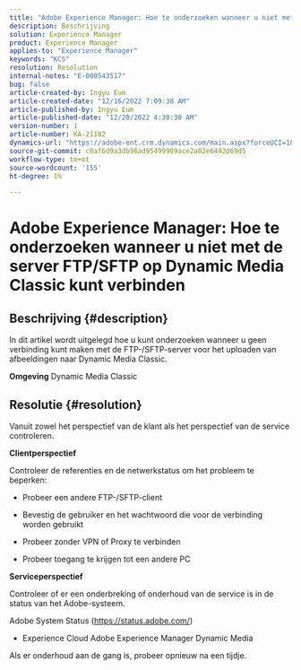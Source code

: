 ```yaml
---
title: "Adobe Experience Manager: Hoe te onderzoeken wanneer u niet met de server FTP/SFTP op Dynamic Media Classic kunt verbinden"
description: Beschrijving
solution: Experience Manager
product: Experience Manager
applies-to: "Experience Manager"
keywords: "KCS"
resolution: Resolution
internal-notes: "E-000543517"
bug: false
article-created-by: Ingyu Eum
article-created-date: "12/16/2022 7:09:38 AM"
article-published-by: Ingyu Eum
article-published-date: "12/20/2022 4:30:30 AM"
version-number: 1
article-number: KA-21182
dynamics-url: "https://adobe-ent.crm.dynamics.com/main.aspx?forceUCI=1&pagetype=entityrecord&etn=knowledgearticle&id=beb63494-107d-ed11-81ac-6045bd006c82"
source-git-commit: c0af6d9a3db96ad95499909ace2a02e6492d69d5
workflow-type: tm+mt
source-wordcount: '155'
ht-degree: 1%

---
```


# Adobe Experience Manager: Hoe te onderzoeken wanneer u niet met de server FTP/SFTP op Dynamic Media Classic kunt verbinden

## Beschrijving {#description}


In dit artikel wordt uitgelegd hoe u kunt onderzoeken wanneer u geen verbinding kunt maken met de FTP-/SFTP-server voor het uploaden van afbeeldingen naar Dynamic Media Classic.

<b>Omgeving</b>
Dynamic Media Classic


## Resolutie {#resolution}


Vanuit zowel het perspectief van de klant als het perspectief van de service controleren.

<b>Clientperspectief</b>

Controleer de referenties en de netwerkstatus om het probleem te beperken:

- Probeer een andere FTP-/SFTP-client

- Bevestig de gebruiker en het wachtwoord die voor de verbinding worden gebruikt

- Probeer zonder VPN of Proxy te verbinden

- Probeer toegang te krijgen tot een andere PC

<b>Serviceperspectief</b>

Controleer of er een onderbreking of onderhoud van de service is in de status van het Adobe-systeem.

Adobe System Status (https://status.adobe.com/)

- Experience Cloud Adobe Experience Manager Dynamic Media

Als er onderhoud aan de gang is, probeer opnieuw na een tijdje.
